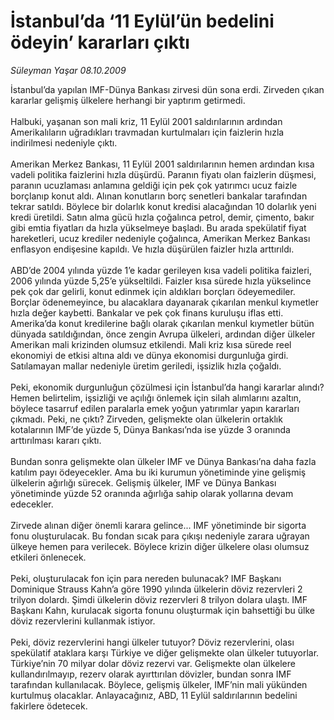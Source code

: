 # İstanbul’da ‘11 Eylül’ün bedelini ödeyin’ kararları çıktı

*Süleyman Yaşar 08.10.2009*

<div class="taraf_structure_2col_1zq">
<div class="margen_n">



 <p>İstanbul’da yapılan IMF-Dünya Bankası zirvesi dün sona erdi. Zirveden çıkan kararlar gelişmiş ülkelere herhangi bir yaptırım getirmedi. <br/><br/>Halbuki, yaşanan son mali kriz, 11 Eylül 2001 saldırılarının ardından Amerikalıların uğradıkları travmadan kurtulmaları için faizlerin hızla indirilmesi nedeniyle çıktı. <br/><br/>Amerikan Merkez Bankası, 11 Eylül 2001 saldırılarının hemen ardından kısa vadeli politika faizlerini hızla düşürdü. Paranın fiyatı olan faizlerin düşmesi, paranın ucuzlaması anlamına geldiği için pek çok yatırımcı ucuz faizle borçlanıp konut aldı. Alınan konutların borç senetleri bankalar tarafından tekrar satıldı. Böylece bir dolarlık konut kredisi alacağından 10 dolarlık yeni kredi üretildi. Satın alma gücü hızla çoğalınca petrol, demir, çimento, bakır gibi emtia fiyatları da hızla yükselmeye başladı. Bu arada spekülatif fiyat hareketleri, ucuz krediler nedeniyle çoğalınca, Amerikan Merkez Bankası enflasyon endişesine kapıldı. Ve hızla düşürülen faizler hızla arttırıldı. <br/><br/>ABD’de 2004 yılında yüzde 1’e kadar gerileyen kısa vadeli politika faizleri, 2006 yılında yüzde 5,25’e yükseltildi. Faizler kısa sürede hızla yükselince pek çok dar gelirli, konut edinmek için aldıkları borçları ödeyemediler. Borçlar ödenemeyince, bu alacaklara dayanarak çıkarılan menkul kıymetler hızla değer kaybetti. Bankalar ve pek çok finans kuruluşu iflas etti. Amerika’da konut kredilerine bağlı olarak çıkarılan menkul kıymetler bütün dünyada satıldığından, önce zengin Avrupa ülkeleri, ardından diğer ülkeler Amerikan mali krizinden olumsuz etkilendi. Mali kriz kısa sürede reel ekonomiyi de etkisi altına aldı ve dünya ekonomisi durgunluğa girdi. Satılamayan mallar nedeniyle üretim geriledi, işsizlik hızla çoğaldı. <br/><br/>Peki, ekonomik durgunluğun çözülmesi için İstanbul’da hangi kararlar alındı? Hemen belirtelim, işsizliği ve açılığı önlemek için silah alımlarını azaltın, böylece tasarruf edilen paralarla emek yoğun yatırımlar yapın kararları çıkmadı. Peki, ne çıktı? Zirveden, gelişmekte olan ülkelerin ortaklık kotalarının IMF’de yüzde 5, Dünya Bankası’nda ise yüzde 3 oranında arttırılması kararı çıktı. <br/><br/>Bundan sonra gelişmekte olan ülkeler IMF ve Dünya Bankası’na daha fazla katılım payı ödeyecekler. Ama bu iki kurumun yönetiminde yine gelişmiş ülkelerin ağırlığı sürecek. Gelişmiş ülkeler, IMF ve Dünya Bankası yönetiminde yüzde 52 oranında ağırlığa sahip olarak yollarına devam edecekler. <br/><br/>Zirvede alınan diğer önemli karara gelince... IMF yönetiminde bir sigorta fonu oluşturulacak. Bu fondan sıcak para çıkışı nedeniyle zarara uğrayan ülkeye hemen para verilecek. Böylece krizin diğer ülkelere olası olumsuz etkileri önlenecek. <br/><br/>Peki, oluşturulacak fon için para nereden bulunacak? IMF Başkanı Dominique Strauss Kahn’a göre 1990 yılında ülkelerin döviz rezervleri 2 trilyon dolardı. Şimdi ülkelerin döviz rezervleri 8 trilyon dolara ulaştı. IMF Başkanı Kahn, kurulacak sigorta fonunu oluşturmak için bahsettiği bu ülke döviz rezervlerini kullanmak istiyor. <br/><br/>Peki, döviz rezervlerini hangi ülkeler tutuyor? Döviz rezervlerini, olası spekülatif ataklara karşı Türkiye ve diğer gelişmekte olan ülkeler tutuyorlar. Türkiye’nin 70 milyar dolar döviz rezervi var. Gelişmekte olan ülkelere kullandırılmayıp, rezerv olarak ayırttırılan dövizler, bundan sonra IMF tarafından kullanılacak. Böylece, gelişmiş ülkeler, IMF’nin mali yükünden kurtulmuş olacaklar. Anlayacağınız, ABD, 11 Eylül saldırılarının bedelini fakirlere ödetecek.</p>
<br/>
<br/>
<br/>



<br/>


<div id="taraf_not">
</div>

</div>


</div>
